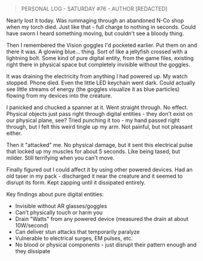 ﻿> PERSONAL LOG - SATURDAY #76 - AUTHOR [REDACTED]

Nearly lost it today. Was rummaging through an abandoned N-Co shop when my torch died. Just like that - full charge to nothing in seconds. Could have sworn I heard something moving, but couldn't see a bloody thing.


Then I remembered the Vision goggles I'd pocketed earlier. Put them on and there it was. A glowing blue... thing. Sort of like a jellyfish crossed with a lightning bolt. Some kind of pure digital entity, from the game files, existing right there in physical space but completely invisible without the goggles.


It was draining the electricity from anything I had powered up. My watch stopped. Phone died. Even the little LED keychain went dark. Could actually see little streams of energy (the goggles visualize it as blue particles) flowing from my devices into the creature.


I panicked and chucked a spanner at it. Went straight through. No effect. Physical objects just pass right through digital entities - they don't exist on our physical plane, see? Tried punching it too - my hand passed right through, but I felt this weird tingle up my arm. Not painful, but not pleasant either.


Then it "attacked" me. No physical damage, but it sent this electrical pulse that locked up my muscles for about 5 seconds. Like being tased, but milder. Still terrifying when you can't move.


Finally figured out I could affect it by using other powered devices. Had an old taser in my pack - discharged it near the creature and it seemed to disrupt its form. Kept zapping until it dissipated entirely.

Key findings about pure digital entities:
- Invisible without AR glasses/goggles
- Can't physically touch or harm you
- Drain "Watts" from any powered device (measured the drain at about 10W/second)
- Can deliver stun attacks that temporarily paralyze
- Vulnerable to electrical surges, EM pulses, etc.
- No blood or physical components - just disrupt their pattern enough and they dissipate

